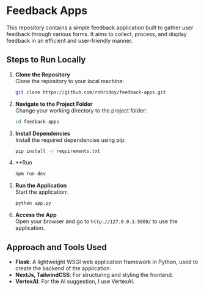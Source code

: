 
# Feedback Apps

This repository contains a simple feedback application built to gather user feedback through various forms. It aims to collect, process, and display feedback in an efficient and user-friendly manner.

## Steps to Run Locally

1. **Clone the Repository**  
   Clone the repository to your local machine:
   ```bash
   git clone https://github.com/rshridoy/feedback-apps.git
   ```

2. **Navigate to the Project Folder**  
   Change your working directory to the project folder:
   ```bash
   cd feedback-apps
   ```

3. **Install Dependencies**  
   Install the required dependencies using pip:
   ```bash
   pip install -r requirements.txt
   ```

4. **Run
	
   ```bash
   npm run dev
   ```

5. **Run the Application**  
   Start the application:
   ```bash
   python app.py
   ```


6. **Access the App**  
   Open your browser and go to `http://127.0.0.1:5000/` to use the application.

## Approach and Tools Used

- **Flask**: A lightweight WSGI web application framework in Python, used to create the backend of the application.
- **NextJs, TailwindCSS**: For structuring and styling the frontend.
- **VertexAI**: For the AI suggestion, I use VertexAI.



